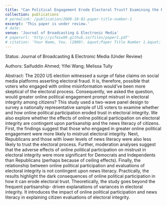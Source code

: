 ```yaml
---
title: "Can Political Engagement Erode Electoral Trust? Examining the Relationship between Online Political Participation and Trust in Electoral Integrity during the 2020 US Presidential Election"
collection: publications
# permalink: /publication/2009-10-01-paper-title-number-1
excerpt: 'This paper is under review.'
# date: 
venue: 'Journal of Broadcasting & Electronic Media'
# paperurl: 'http://yifeiw99.github.io/files/paper1.pdf'
# citation: 'Your Name, You. (2009). &quot;Paper Title Number 1.&quot; <i>Journal 1</i>. 1(1).'
---
```



Status:
Journal of Broadcasting & Electronic Media (Under Review)

Authors: 
Saifuddin Ahmed; Yifei Wang; Melissa Tully

Abstract: 
The 2020 US election witnessed a surge of false claims on social media platforms asserting electoral fraud. It is, therefore, possible that voters who engaged with online misinformation would’ve been more skeptical of the electoral process. Consequently, we asked the question, would greater online political engagement prompt mistrust in electoral integrity among citizens? This study used a two-wave panel design to survey a nationally representative sample of US voters to examine whether and how online political participation eroded trust in electoral integrity. We also explore whether the effects of online political participation on electoral integrity are contingent upon partisanship and the news literacy of citizens. First, the findings suggest that those who engaged in greater online political engagement were more likely to mistrust electoral integrity. Next, Republicans and those with lower levels of news literacy were also less likely to trust the electoral process. Further, moderation analyses suggest that the adverse effects of online political participation on mistrust in electoral integrity were more significant for Democrats and Independents than Republicans (perhaps because of ceiling effects). Finally, the relationship between online political participation and evaluations of electoral integrity is not contingent upon news literacy. Practically, the results highlight the dark consequences of online political participation in how it can erode electoral trust. Theoretically, the study goes beyond the frequent partisanship- driven explanations of variances in electoral integrity. It introduces the impact of online political participation and news literacy in explaining citizen evaluations of electoral integrity.
